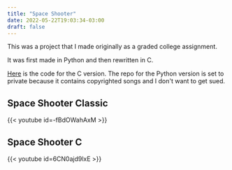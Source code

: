 ```yaml
---
title: "Space Shooter"
date: 2022-05-22T19:03:34-03:00
draft: false
---
```


This was a project that I made originally as a graded college assignment.

It was first made in Python and then rewritten in C.

[Here](https://github.com/marvmelo/space-shooter-c-rewriting) is the code for the C version. The repo for the Python version is set to private because it contains copyrighted songs and I don't want to get sued.

## Space Shooter Classic

{{< youtube id=-fBdOWahAxM >}}

## Space Shooter C

{{< youtube id=6CN0ajd9lxE >}}